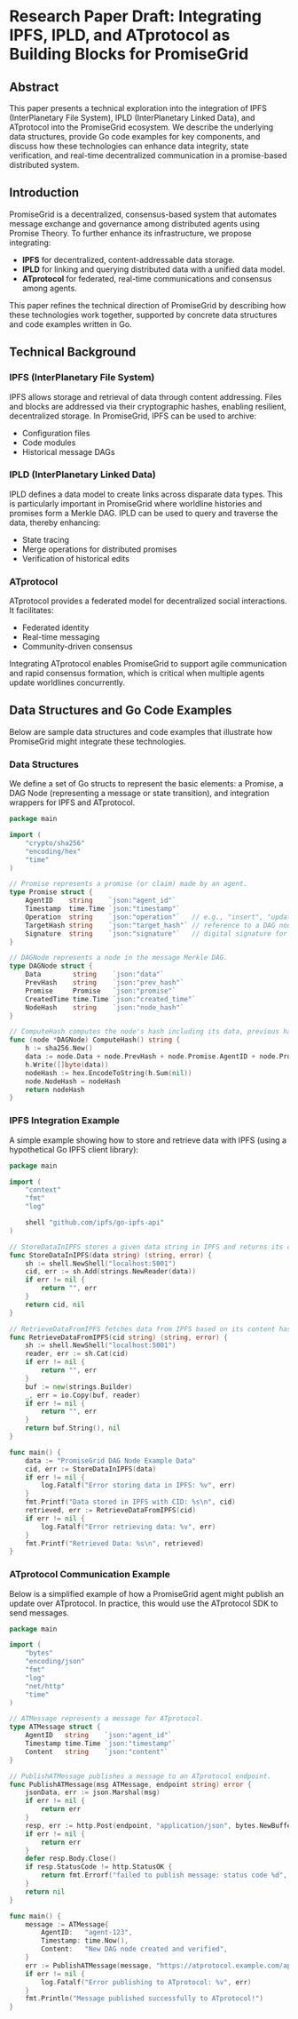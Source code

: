 # Research Paper Draft: Integrating IPFS, IPLD, and ATprotocol as Building Blocks for PromiseGrid

## Abstract

This paper presents a technical exploration into the integration of IPFS (InterPlanetary File System), IPLD (InterPlanetary Linked Data), and ATprotocol into the PromiseGrid ecosystem. We describe the underlying data structures, provide Go code examples for key components, and discuss how these technologies can enhance data integrity, state verification, and real-time decentralized communication in a promise-based distributed system.

## Introduction

PromiseGrid is a decentralized, consensus-based system that automates message exchange and governance among distributed agents using Promise Theory. To further enhance its infrastructure, we propose integrating:
- **IPFS** for decentralized, content-addressable data storage.
- **IPLD** for linking and querying distributed data with a unified data model.
- **ATprotocol** for federated, real-time communications and consensus among agents.

This paper refines the technical direction of PromiseGrid by describing how these technologies work together, supported by concrete data structures and code examples written in Go.

## Technical Background

### IPFS (InterPlanetary File System)

IPFS allows storage and retrieval of data through content addressing. Files and blocks are addressed via their cryptographic hashes, enabling resilient, decentralized storage. In PromiseGrid, IPFS can be used to archive:
- Configuration files
- Code modules
- Historical message DAGs

### IPLD (InterPlanetary Linked Data)

IPLD defines a data model to create links across disparate data types. This is particularly important in PromiseGrid where worldline histories and promises form a Merkle DAG. IPLD can be used to query and traverse the data, thereby enhancing:
- State tracing
- Merge operations for distributed promises
- Verification of historical edits

### ATprotocol

ATprotocol provides a federated model for decentralized social interactions. It facilitates:
- Federated identity
- Real-time messaging
- Community-driven consensus

Integrating ATprotocol enables PromiseGrid to support agile communication and rapid consensus formation, which is critical when multiple agents update worldlines concurrently.

## Data Structures and Go Code Examples

Below are sample data structures and code examples that illustrate how PromiseGrid might integrate these technologies.

### Data Structures

We define a set of Go structs to represent the basic elements: a Promise, a DAG Node (representing a message or state transition), and integration wrappers for IPFS and ATprotocol.

```go
package main

import (
	"crypto/sha256"
	"encoding/hex"
	"time"
)

// Promise represents a promise (or claim) made by an agent.
type Promise struct {
	AgentID    string    `json:"agent_id"`
	Timestamp  time.Time `json:"timestamp"`
	Operation  string    `json:"operation"`   // e.g., "insert", "update", "delete"
	TargetHash string    `json:"target_hash"` // reference to a DAG node
	Signature  string    `json:"signature"`   // digital signature for promise verification
}

// DAGNode represents a node in the message Merkle DAG.
type DAGNode struct {
	Data        string    `json:"data"`
	PrevHash    string    `json:"prev_hash"`
	Promise     Promise   `json:"promise"`
	CreatedTime time.Time `json:"created_time"`
	NodeHash    string    `json:"node_hash"`
}

// ComputeHash computes the node's hash including its data, previous hash and promise.
func (node *DAGNode) ComputeHash() string {
	h := sha256.New()
	data := node.Data + node.PrevHash + node.Promise.AgentID + node.Promise.Timestamp.String()
	h.Write([]byte(data))
	nodeHash := hex.EncodeToString(h.Sum(nil))
	node.NodeHash = nodeHash
	return nodeHash
}
```

### IPFS Integration Example

A simple example showing how to store and retrieve data with IPFS (using a hypothetical Go IPFS client library):

```go
package main

import (
	"context"
	"fmt"
	"log"

	shell "github.com/ipfs/go-ipfs-api"
)

// StoreDataInIPFS stores a given data string in IPFS and returns its content hash.
func StoreDataInIPFS(data string) (string, error) {
	sh := shell.NewShell("localhost:5001")
	cid, err := sh.Add(strings.NewReader(data))
	if err != nil {
		return "", err
	}
	return cid, nil
}

// RetrieveDataFromIPFS fetches data from IPFS based on its content hash.
func RetrieveDataFromIPFS(cid string) (string, error) {
	sh := shell.NewShell("localhost:5001")
	reader, err := sh.Cat(cid)
	if err != nil {
		return "", err
	}
	buf := new(strings.Builder)
	_, err = io.Copy(buf, reader)
	if err != nil {
		return "", err
	}
	return buf.String(), nil
}

func main() {
	data := "PromiseGrid DAG Node Example Data"
	cid, err := StoreDataInIPFS(data)
	if err != nil {
		log.Fatalf("Error storing data in IPFS: %v", err)
	}
	fmt.Printf("Data stored in IPFS with CID: %s\n", cid)
	retrieved, err := RetrieveDataFromIPFS(cid)
	if err != nil {
		log.Fatalf("Error retrieving data: %v", err)
	}
	fmt.Printf("Retrieved Data: %s\n", retrieved)
}
```

### ATprotocol Communication Example

Below is a simplified example of how a PromiseGrid agent might publish
an update over ATprotocol. In practice, this would use the ATprotocol
SDK to send messages.

```go
package main

import (
	"bytes"
	"encoding/json"
	"fmt"
	"log"
	"net/http"
	"time"
)

// ATMessage represents a message for ATprotocol.
type ATMessage struct {
	AgentID   string    `json:"agent_id"`
	Timestamp time.Time `json:"timestamp"`
	Content   string    `json:"content"`
}

// PublishATMessage publishes a message to an ATprotocol endpoint.
func PublishATMessage(msg ATMessage, endpoint string) error {
	jsonData, err := json.Marshal(msg)
	if err != nil {
		return err
	}
	resp, err := http.Post(endpoint, "application/json", bytes.NewBuffer(jsonData))
	if err != nil {
		return err
	}
	defer resp.Body.Close()
	if resp.StatusCode != http.StatusOK {
		return fmt.Errorf("failed to publish message: status code %d", resp.StatusCode)
	}
	return nil
}

func main() {
	message := ATMessage{
		AgentID:   "agent-123",
		Timestamp: time.Now(),
		Content:   "New DAG node created and verified",
	}
	err := PublishATMessage(message, "https://atprotocol.example.com/api/publish")
	if err != nil {
		log.Fatalf("Error publishing to ATprotocol: %v", err)
	}
	fmt.Println("Message published successfully to ATprotocol!")
}
```

